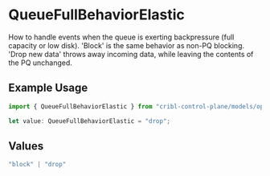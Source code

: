 # QueueFullBehaviorElastic

How to handle events when the queue is exerting backpressure (full capacity or low disk). 'Block' is the same behavior as non-PQ blocking. 'Drop new data' throws away incoming data, while leaving the contents of the PQ unchanged.

## Example Usage

```typescript
import { QueueFullBehaviorElastic } from "cribl-control-plane/models/operations";

let value: QueueFullBehaviorElastic = "drop";
```

## Values

```typescript
"block" | "drop"
```